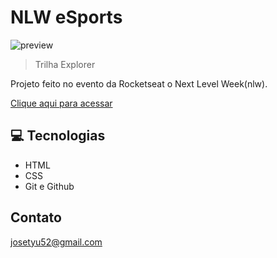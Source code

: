 # NLW eSports 

![preview](./preview.png)

> Trilha Explorer

Projeto feito no evento da Rocketseat o Next Level Week(nlw).

[Clique aqui para acessar](https://JoseMarcolino1.github.io/nlw-esports-explorer)


## 💻 Tecnologias 
- HTML
- CSS
- Git e Github

## Contato
josetyu52@gmail.com
